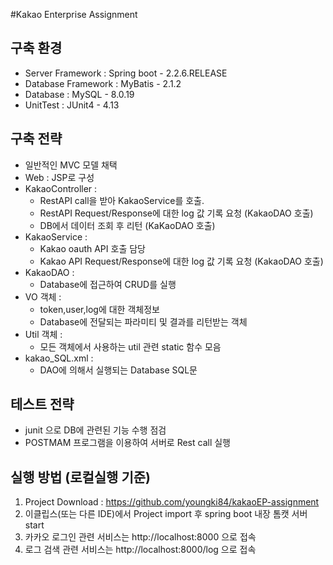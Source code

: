 #Kakao Enterprise Assignment

## 구축 환경 
* Server Framework : Spring boot - 2.2.6.RELEASE
* Database Framework : MyBatis - 2.1.2
* Database : MySQL - 8.0.19
* UnitTest : JUnit4 - 4.13

## 구축 전략 
* 일반적인 MVC 모델 채택
* Web : JSP로 구성  
* KakaoController : 
	- RestAPI call을 받아 KakaoService를 호출.
	- RestAPI Request/Response에 대한 log 값 기록 요청 (KakaoDAO 호출)
	- DB에서 데이터 조회 후 리턴 (KaKaoDAO 호출)
* KakaoService :
	- Kakao oauth API 호출 담당 
	- Kakao API Request/Response에 대한 log 값 기록 요청 (KakaoDAO 호출)
* KakaoDAO :
	- Database에 접근하여 CRUD를 실행 
* VO 객체 :
	- token,user,log에 대한 객체정보
	- Database에 전달되는 파라미티 및 결과를 리턴받는 객체
* Util 객체 :
	- 모든 객체에서 사용하는 util 관련 static 함수 모음
* kakao_SQL.xml :
	- DAO에 의해서 실행되는 Database SQL문  

## 테스트 전략 
* junit 으로 DB에 관련된 기능 수행 점검 
* POSTMAM 프로그램을 이용하여 서버로 Rest call 실행

## 실행 방법 (로컬실행 기준) 
1. Project Download : https://github.com/youngki84/kakaoEP-assignment
2. 이클립스(또는 다른 IDE)에서 Project import 후 spring boot 내장 톰캣 서버 start
3. 카카오 로그인 관련 서비스는 http://localhost:8000 으로 접속  
4. 로그 검색 관련 서비스는 http://localhost:8000/log 으로 접속 
	
